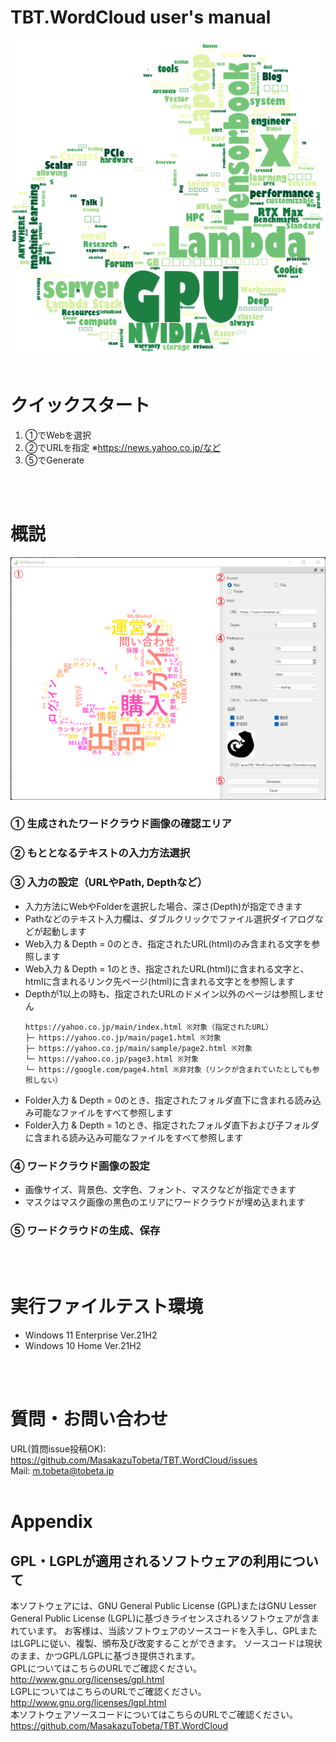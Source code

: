 # TBT.WordCloud user's manual
![TBT.WordCloud/Sample](./image/sample.png)
<br>
<br>

# クイックスタート
1. ①でWebを選択
2. ②でURLを指定 ※https://news.yahoo.co.jp/など
3. ⑤でGenerate
<br>
<br>

# 概説
<img src="./image/manual/overview.jpg" width="512" />
<br>

### ① 生成されたワードクラウド画像の確認エリア
### ② もととなるテキストの入力方法選択
### ③ 入力の設定（URLやPath, Depthなど）
* 入力方法にWebやFolderを選択した場合、深さ(Depth)が指定できます
* Pathなどのテキスト入力欄は、ダブルクリックでファイル選択ダイアログなどが起動します
* Web入力 & Depth = 0のとき、指定されたURL(html)のみ含まれる文字を参照します
* Web入力 & Depth = 1のとき、指定されたURL(html)に含まれる文字と、htmlに含まれるリンク先ページ(html)に含まれる文字とを参照します
* Depthが1以上の時も、指定されたURLのドメイン以外のページは参照しません
    ```
    https://yahoo.co.jp/main/index.html ※対象（指定されたURL）
    ├─ https://yahoo.co.jp/main/page1.html ※対象
    ├─ https://yahoo.co.jp/main/sample/page2.html ※対象
    └─ https://yahoo.co.jp/page3.html ※対象
    └─ https://google.com/page4.html ※非対象（リンクが含まれていたとしても参照しない）
    ```
* Folder入力 & Depth = 0のとき、指定されたフォルダ直下に含まれる読み込み可能なファイルをすべて参照します
* Folder入力 & Depth = 1のとき、指定されたフォルダ直下および子フォルダに含まれる読み込み可能なファイルをすべて参照します
### ④ ワードクラウド画像の設定
* 画像サイズ、背景色、文字色、フォント、マスクなどが指定できます
* マスクはマスク画像の黒色のエリアにワードクラウドが埋め込まれます
### ⑤ ワードクラウドの生成、保存
<br>
<br>

# 実行ファイルテスト環境
* Windows 11 Enterprise Ver.21H2
* Windows 10 Home Ver.21H2
<br>
<br>

# 質問・お問い合わせ
URL(質問issue投稿OK): https://github.com/MasakazuTobeta/TBT.WordCloud/issues
<br>
Mail: m.tobeta@tobeta.jp
<br>
<br>

# Appendix
## GPL・LGPLが適用されるソフトウェアの利用について
本ソフトウェアには、GNU General Public License (GPL)またはGNU Lesser General Public License (LGPL)に基づきライセンスされるソフトウェアが含まれています。
お客様は、当該ソフトウェアのソースコードを入手し、GPLまたはLGPLに従い、複製、頒布及び改変することができます。
ソースコードは現状のまま、かつGPL/LGPLに基づき提供されます。<br>
GPLについてはこちらのURLでご確認ください。　http://www.gnu.org/licenses/gpl.html<br>
LGPLについてはこちらのURLでご確認ください。　http://www.gnu.org/licenses/lgpl.html<br>
本ソフトウェアソースコードについてはこちらのURLでご確認ください。https://github.com/MasakazuTobeta/TBT.WordCloud<br>